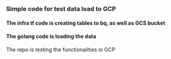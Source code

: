 ### Simple code for test data load to GCP

#### The infra tf code is creating tables to bq, as well as GCS bucket

#### The golang code is loading the data

The repo is testing the functionalities in GCP
